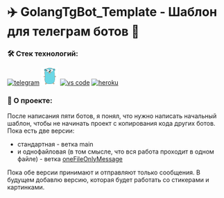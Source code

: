 # ✈️ GolangTgBot_Template - Шаблон для телеграм ботов 🤖

<h3 align="left">🛠 Стек технологий:</h3>
<!-- Telegram -->
<a href="https://telegram.org/" target="_blank">
<img src="https://img.icons8.com/color/48/000000/telegram-app--v3.png" alt="telegram" width="40" height="40"/></a>
<!-- Go -->
<a href="https://golang.org" target="_blank"> 
<img src="https://raw.githubusercontent.com/devicons/devicon/master/icons/go/go-original.svg" alt="go lang" width="40" height="40"/></a>
<!-- Visual Studio Code -->
<a href="https://code.visualstudio.com/" target="_blank">
<img src="https://img.icons8.com/fluent/48/000000/visual-studio-code-2019.png" alt="vs code" width="40" height="40"/></a>
<!-- Heroku -->
<a href="https://www.heroku.com/" target="_blank">
<img src="https://img.icons8.com/color/48/000000/heroku.png" alt="heroku" width="40" height="40"/></a>

<h3 align="left">📄 О проекте:</h3>
После написания пяти ботов, я понял, что нужно написать начальный шаблон, чтобы не начинать проект с копирования кода других ботов. Пока есть две версии: 

- стандартная - ветка main
- и однофайловая (в том смысле, что вся работа проходит в одном файле) - ветка [oneFileOnlyMessage](https://github.com/hud0shnik/GolangTgBot_Template/tree/oneFileOnlyMessage)

Пока обе версии принимают и отправляют только сообщения. В будущем добавлю версию, которая будет работать со стикерами и картинками.
